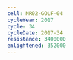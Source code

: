 ```yaml
---
cell: NR02-GOLF-04
cycleYear: 2017
cycle: 34
cycleDate: 2017-34
resistance: 3400000
enlightened: 352000
---
```

